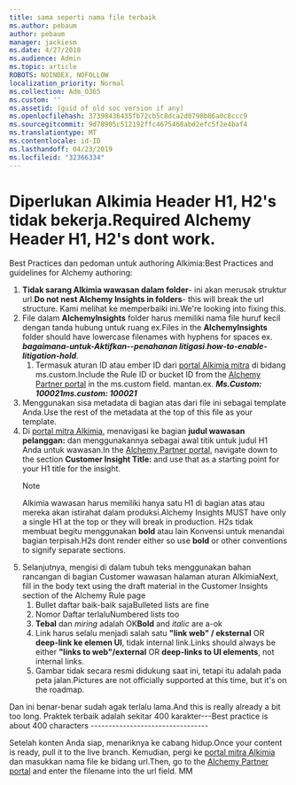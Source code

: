 ```yaml
---
title: sama seperti nama file terbaik
ms.author: pebaum
author: pebaum
manager: jackiesm
ms.date: 4/27/2018
ms.audience: Admin
ms.topic: article
ROBOTS: NOINDEX, NOFOLLOW
localization_priority: Normal
ms.collection: Adm_O365
ms.custom: ''
ms.assetid: (guid of old soc version if any)
ms.openlocfilehash: 37398436435fb72cb5c8dca2d0798b86a0c8ccc9
ms.sourcegitcommit: 9d78905c512192ffc4675468abd2efc5f2e4baf4
ms.translationtype: MT
ms.contentlocale: id-ID
ms.lasthandoff: 04/23/2019
ms.locfileid: "32366334"
---
```

# <a name="required-alchemy-header-h1-h2s-dont-work"></a><span data-ttu-id="5eab0-102">Diperlukan Alkimia Header H1, H2's tidak bekerja.</span><span class="sxs-lookup"><span data-stu-id="5eab0-102">Required Alchemy Header H1, H2's dont work.</span></span>
<span data-ttu-id="5eab0-103">Best Practices dan pedoman untuk authoring Alkimia:</span><span class="sxs-lookup"><span data-stu-id="5eab0-103">Best Practices and guidelines for Alchemy authoring:</span></span>

1. <span data-ttu-id="5eab0-104">**Tidak sarang Alkimia wawasan dalam folder**- ini akan merusak struktur url.</span><span class="sxs-lookup"><span data-stu-id="5eab0-104">**Do not nest Alchemy Insights in folders**- this will break the url structure.</span></span> <span data-ttu-id="5eab0-105">Kami melihat ke memperbaiki ini.</span><span class="sxs-lookup"><span data-stu-id="5eab0-105">We're looking into fixing this.</span></span>
1. <span data-ttu-id="5eab0-106">File dalam **AlchemyInsights** folder harus memiliki nama file huruf kecil dengan tanda hubung untuk ruang ex.</span><span class="sxs-lookup"><span data-stu-id="5eab0-106">Files in the **AlchemyInsights** folder should have lowercase filenames with hyphens for spaces ex.</span></span> <span data-ttu-id="5eab0-107">***bagaimana-untuk-Aktifkan--penahanan litigasi***.</span><span class="sxs-lookup"><span data-stu-id="5eab0-107">***how-to-enable-litigation-hold***.</span></span>
    1. <span data-ttu-id="5eab0-108">Termasuk aturan ID atau ember ID dari [portal Alkimia mitra](https://alchemyportal.azurewebsites.net) di bidang ms.custom.</span><span class="sxs-lookup"><span data-stu-id="5eab0-108">Include the Rule ID or bucket ID from the [Alchemy Partner portal](https://alchemyportal.azurewebsites.net) in the ms.custom field.</span></span> <span data-ttu-id="5eab0-109">mantan.</span><span class="sxs-lookup"><span data-stu-id="5eab0-109">ex.</span></span> <span data-ttu-id="5eab0-110">***Ms.Custom: 100021***</span><span class="sxs-lookup"><span data-stu-id="5eab0-110">***ms.custom: 100021***</span></span>
1. <span data-ttu-id="5eab0-111">Menggunakan sisa metadata di bagian atas dari file ini sebagai template Anda.</span><span class="sxs-lookup"><span data-stu-id="5eab0-111">Use the rest of the metadata at the top of this file as your template.</span></span>
1. <span data-ttu-id="5eab0-112">Di [portal mitra Alkimia](https://alchemyportal.azurewebsites.net), menavigasi ke bagian **judul wawasan pelanggan:** dan menggunakannya sebagai awal titik untuk judul H1 Anda untuk wawasan.</span><span class="sxs-lookup"><span data-stu-id="5eab0-112">In the [Alchemy Partner portal](https://alchemyportal.azurewebsites.net), navigate down to the section **Customer Insight Title:** and use that as a starting point for your H1 title for the insight.</span></span> 
    > [!NOTE]
    > <span data-ttu-id="5eab0-113">Alkimia wawasan harus memiliki hanya satu H1 di bagian atas atau mereka akan istirahat dalam produksi.</span><span class="sxs-lookup"><span data-stu-id="5eab0-113">Alchemy Insights MUST have only a single H1 at the top or they will break in production.</span></span> <span data-ttu-id="5eab0-114">H2s tidak membuat begitu menggunakan **bold** atau lain Konvensi untuk menandai bagian terpisah.</span><span class="sxs-lookup"><span data-stu-id="5eab0-114">H2s dont render either so use **bold** or other conventions to signify separate sections.</span></span>
1. <span data-ttu-id="5eab0-115">Selanjutnya, mengisi di dalam tubuh teks menggunakan bahan rancangan di bagian Customer wawasan halaman aturan Alkimia</span><span class="sxs-lookup"><span data-stu-id="5eab0-115">Next, fill in the body text using the draft material in the Customer Insights section of the Alchemy Rule page</span></span>
    1. <span data-ttu-id="5eab0-116">Bullet daftar baik-baik saja</span><span class="sxs-lookup"><span data-stu-id="5eab0-116">Bulleted lists are fine</span></span>
    1. <span data-ttu-id="5eab0-117">Nomor Daftar terlalu</span><span class="sxs-lookup"><span data-stu-id="5eab0-117">Numbered lists too</span></span>
    1. <span data-ttu-id="5eab0-118">**Tebal** dan *miring* adalah OK</span><span class="sxs-lookup"><span data-stu-id="5eab0-118">**Bold** and *italic* are a-ok</span></span>
    1. <span data-ttu-id="5eab0-119">Link harus selalu menjadi salah satu **"link web" / eksternal** OR **deep-link ke elemen UI**, tidak internal link.</span><span class="sxs-lookup"><span data-stu-id="5eab0-119">Links should always be either **"links to web"/external** OR **deep-links to UI elements**, not internal links.</span></span>
    1. <span data-ttu-id="5eab0-120">Gambar tidak secara resmi didukung saat ini, tetapi itu adalah pada peta jalan.</span><span class="sxs-lookup"><span data-stu-id="5eab0-120">Pictures are not officially supported at this time, but it's on the roadmap.</span></span>

<span data-ttu-id="5eab0-121">Dan ini benar-benar sudah agak terlalu lama.</span><span class="sxs-lookup"><span data-stu-id="5eab0-121">And this is really already a bit too long.</span></span> <span data-ttu-id="5eab0-122">Praktek terbaik adalah sekitar 400 karakter---</span><span class="sxs-lookup"><span data-stu-id="5eab0-122">Best practice is about 400 characters ---------------------------------</span></span>

<span data-ttu-id="5eab0-123">Setelah konten Anda siap, menariknya ke cabang hidup.</span><span class="sxs-lookup"><span data-stu-id="5eab0-123">Once your content is ready, pull it to the live branch.</span></span> <span data-ttu-id="5eab0-124">Kemudian, pergi ke [portal mitra Alkimia](https://alchemyportal.azurewebsites.net) dan masukkan nama file ke bidang url.</span><span class="sxs-lookup"><span data-stu-id="5eab0-124">Then, go to the [Alchemy Partner portal](https://alchemyportal.azurewebsites.net) and enter the filename into the url field.</span></span> <span data-ttu-id="5eab0-125">M</span><span class="sxs-lookup"><span data-stu-id="5eab0-125">M</span></span>